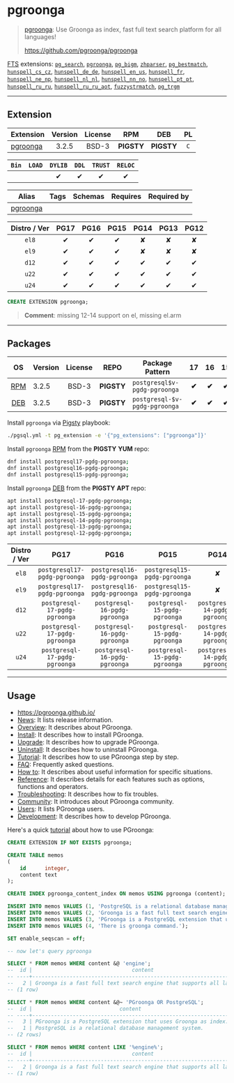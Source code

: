 # pgroonga


> [pgroonga](https://github.com/pgroonga/pgroonga): Use Groonga as index, fast full text search platform for all languages!
>
> https://github.com/pgroonga/pgroonga





[FTS](/fts) extensions: [`pg_search`](/pg_search), [`pgroonga`](/pgroonga), [`pg_bigm`](/pg_bigm), [`zhparser`](/zhparser), [`pg_bestmatch`](/pg_bestmatch), [`hunspell_cs_cz`](/hunspell_cs_cz), [`hunspell_de_de`](/hunspell_de_de), [`hunspell_en_us`](/hunspell_en_us), [`hunspell_fr`](/hunspell_fr), [`hunspell_ne_np`](/hunspell_ne_np), [`hunspell_nl_nl`](/hunspell_nl_nl), [`hunspell_nn_no`](/hunspell_nn_no), [`hunspell_pt_pt`](/hunspell_pt_pt), [`hunspell_ru_ru`](/hunspell_ru_ru), [`hunspell_ru_ru_aot`](/hunspell_ru_ru_aot), [`fuzzystrmatch`](/fuzzystrmatch), [`pg_trgm`](/pg_trgm)


-------
## Extension


| Extension | Version | License | RPM | DEB | PL |
|-----------|:-------:|:-------:|:---:|:---:|:--:|
| [pgroonga](https://github.com/pgroonga/pgroonga) | 3.2.5 | BSD-3 | **<span class="tcwarn">PIGSTY</span>** | **<span class="tcwarn">PIGSTY</span>** | `C` |



| `Bin` | `LOAD` | `DYLIB` | `DDL` | `TRUST` | `RELOC` |
|:-----:|:------:|:-------:|:-----:|:-------:|:-------:|
|  |  | <span class="tcblue">✔</span> | <span class="tcblue">✔</span> | <span class="tcblue">✔</span> | <span class="tcblue">✔</span> |



| Alias | Tags | Schemas | Requires | Required by |
|-------|------|---------|----------|-------------|
| [pgroonga](/pgroonga) |  |  |  |  |



| Distro / Ver | PG17 | PG16 | PG15 | PG14 | PG13 | PG12 |
|:------------:|:----:|:----:|:----:|:----:|:----:|:----:|
| `el8` | <span class="tcblue">✔</span> | <span class="tcblue">✔</span> | <span class="tcblue">✔</span> | <span class="tcred">✘</span> | <span class="tcred">✘</span> | <span class="tcred">✘</span> |
| `el9` | <span class="tcblue">✔</span> | <span class="tcblue">✔</span> | <span class="tcblue">✔</span> | <span class="tcred">✘</span> | <span class="tcred">✘</span> | <span class="tcred">✘</span> |
| `d12` | <span class="tcblue">✔</span> | <span class="tcblue">✔</span> | <span class="tcblue">✔</span> | <span class="tcblue">✔</span> | <span class="tcblue">✔</span> | <span class="tcblue">✔</span> |
| `u22` | <span class="tcblue">✔</span> | <span class="tcblue">✔</span> | <span class="tcblue">✔</span> | <span class="tcblue">✔</span> | <span class="tcblue">✔</span> | <span class="tcblue">✔</span> |
| `u24` | <span class="tcblue">✔</span> | <span class="tcblue">✔</span> | <span class="tcblue">✔</span> | <span class="tcblue">✔</span> | <span class="tcblue">✔</span> | <span class="tcblue">✔</span> |





```sql
CREATE EXTENSION pgroonga;
```
> **Comment**: missing 12-14 support on el, missing el.arm
-----------


## Packages


| OS | Version | License | REPO | Package Pattern | 17 | 16 | 15 | 14 | 13 | 12 | Dependency |
|:--:|---------|:-------:|:----:|-----------------|:--:|:--:|:--:|:--:|:--:|:--:|------------|
| [RPM](/rpm) | 3.2.5 | BSD-3 | **<span class="tcwarn">PIGSTY</span>** | `postgresql$v-pgdg-pgroonga` | **<span class="tcwarn">✔</span>** | **<span class="tcwarn">✔</span>** | **<span class="tcwarn">✔</span>** |  |  |  | `groonga-libs` |
| [DEB](/deb) | 3.2.5 | BSD-3 | **<span class="tcwarn">PIGSTY</span>** | `postgresql-$v-pgdg-pgroonga` | **<span class="tcwarn">✔</span>** | **<span class="tcwarn">✔</span>** | **<span class="tcwarn">✔</span>** |  |  |  | `libgroonga0` |



Install `pgroonga` via [Pigsty](https://pigsty.io/docs/pgext/usage/install/) playbook:

```bash
./pgsql.yml -t pg_extension -e '{"pg_extensions": ["pgroonga"]}'
```


Install `pgroonga` [RPM](/rpm) from the **<span class="tcwarn">PIGSTY</span>** **YUM** repo:

```bash
dnf install postgresql17-pgdg-pgroonga;
dnf install postgresql16-pgdg-pgroonga;
dnf install postgresql15-pgdg-pgroonga;
```


Install `pgroonga` [DEB](/deb) from the **<span class="tcwarn">PIGSTY</span>** **APT** repo:

```bash
apt install postgresql-17-pgdg-pgroonga;
apt install postgresql-16-pgdg-pgroonga;
apt install postgresql-15-pgdg-pgroonga;
apt install postgresql-14-pgdg-pgroonga;
apt install postgresql-13-pgdg-pgroonga;
apt install postgresql-12-pgdg-pgroonga;
```




| Distro / Ver | PG17 | PG16 | PG15 | PG14 | PG13 | PG12 |
|:------------:|:----:|:----:|:----:|:----:|:----:|:----:|
| `el8` | `postgresql17-pgdg-pgroonga` | `postgresql16-pgdg-pgroonga` | `postgresql15-pgdg-pgroonga` | <span class="tcred">✘</span> | <span class="tcred">✘</span> | <span class="tcred">✘</span> |
| `el9` | `postgresql17-pgdg-pgroonga` | `postgresql16-pgdg-pgroonga` | `postgresql15-pgdg-pgroonga` | <span class="tcred">✘</span> | <span class="tcred">✘</span> | <span class="tcred">✘</span> |
| `d12` | `postgresql-17-pgdg-pgroonga` | `postgresql-16-pgdg-pgroonga` | `postgresql-15-pgdg-pgroonga` | `postgresql-14-pgdg-pgroonga` | `postgresql-13-pgdg-pgroonga` | `postgresql-12-pgdg-pgroonga` |
| `u22` | `postgresql-17-pgdg-pgroonga` | `postgresql-16-pgdg-pgroonga` | `postgresql-15-pgdg-pgroonga` | `postgresql-14-pgdg-pgroonga` | `postgresql-13-pgdg-pgroonga` | `postgresql-12-pgdg-pgroonga` |
| `u24` | `postgresql-17-pgdg-pgroonga` | `postgresql-16-pgdg-pgroonga` | `postgresql-15-pgdg-pgroonga` | `postgresql-14-pgdg-pgroonga` | `postgresql-13-pgdg-pgroonga` | `postgresql-12-pgdg-pgroonga` |






--------

## Usage

- https://pgroonga.github.io/
- [News](https://pgroonga.github.io/news/): It lists release information.
- [Overview](https://pgroonga.github.io/overview/): It describes about PGroonga.
- [Install](https://pgroonga.github.io/install/): It describes how to install PGroonga.
- [Upgrade](https://pgroonga.github.io/upgrade/): It describes how to upgrade PGroonga.
- [Uninstall](https://pgroonga.github.io/uninstall/): It describes how to uninstall PGroonga.
- [Tutorial](https://pgroonga.github.io/tutorial/): It describes how to use PGroonga step by step.
- [FAQ](https://pgroonga.github.io/faq/): Frequently asked questions.
- [How to](https://pgroonga.github.io/how-to/): It describes about useful information for specific situations.
- [Reference](https://pgroonga.github.io/reference/): It describes details for each features such as options, functions and operators.
- [Troubleshooting](https://pgroonga.github.io/troubleshooting/): It describes how to fix troubles.
- [Community](https://pgroonga.github.io/community/): It introduces about PGroonga community.
- [Users](https://pgroonga.github.io/users/): It lists PGroonga users.
- [Development](https://pgroonga.github.io/development/): It describes how to develop PGroonga.

Here's a quick [tutorial](https://pgroonga.github.io/tutorial/) about how to use PGroonga:

```sql
CREATE EXTENSION IF NOT EXISTS pgroonga;

CREATE TABLE memos
(
    id      integer,
    content text
);

CREATE INDEX pgroonga_content_index ON memos USING pgroonga (content);

INSERT INTO memos VALUES (1, 'PostgreSQL is a relational database management system.');
INSERT INTO memos VALUES (2, 'Groonga is a fast full text search engine that supports all languages.');
INSERT INTO memos VALUES (3, 'PGroonga is a PostgreSQL extension that uses Groonga as index.');
INSERT INTO memos VALUES (4, 'There is groonga command.');

SET enable_seqscan = off;

-- now let's query pgroonga

SELECT * FROM memos WHERE content &@ 'engine';
--  id |                                content                                 
-- ----+------------------------------------------------------------------------
--   2 | Groonga is a fast full text search engine that supports all languages.
-- (1 row)

SELECT * FROM memos WHERE content &@~ 'PGroonga OR PostgreSQL';
--  id |                            content                             
-- ----+----------------------------------------------------------------
--   3 | PGroonga is a PostgreSQL extension that uses Groonga as index.
--   1 | PostgreSQL is a relational database management system.
-- (2 rows)

SELECT * FROM memos WHERE content LIKE '%engine%';
--  id |                                content                                 
-- ----+------------------------------------------------------------------------
--   2 | Groonga is a fast full text search engine that supports all languages.
-- (1 row)
```
